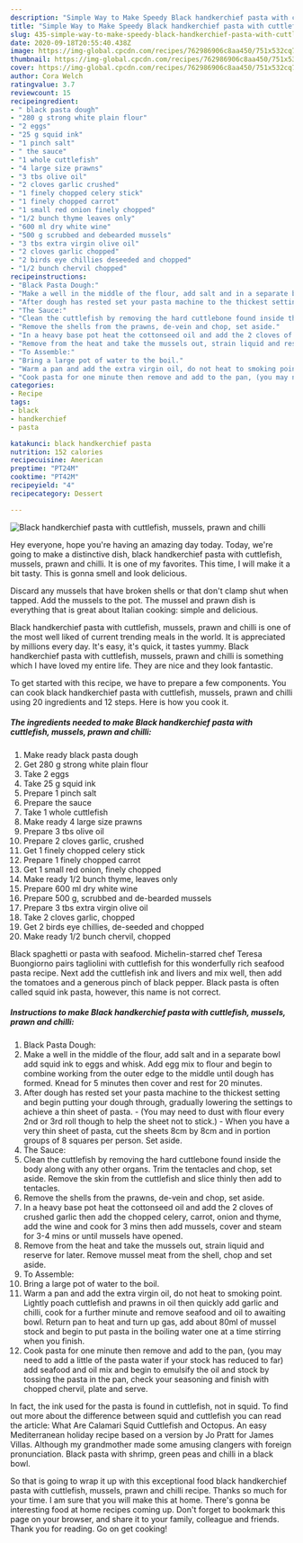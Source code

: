 ```yaml
---
description: "Simple Way to Make Speedy Black handkerchief pasta with cuttlefish, mussels, prawn and chilli"
title: "Simple Way to Make Speedy Black handkerchief pasta with cuttlefish, mussels, prawn and chilli"
slug: 435-simple-way-to-make-speedy-black-handkerchief-pasta-with-cuttlefish-mussels-prawn-and-chilli
date: 2020-09-18T20:55:40.438Z
image: https://img-global.cpcdn.com/recipes/762986906c8aa450/751x532cq70/black-handkerchief-pasta-with-cuttlefish-mussels-prawn-and-chilli-recipe-main-photo.jpg
thumbnail: https://img-global.cpcdn.com/recipes/762986906c8aa450/751x532cq70/black-handkerchief-pasta-with-cuttlefish-mussels-prawn-and-chilli-recipe-main-photo.jpg
cover: https://img-global.cpcdn.com/recipes/762986906c8aa450/751x532cq70/black-handkerchief-pasta-with-cuttlefish-mussels-prawn-and-chilli-recipe-main-photo.jpg
author: Cora Welch
ratingvalue: 3.7
reviewcount: 15
recipeingredient:
- " black pasta dough"
- "280 g strong white plain flour"
- "2 eggs"
- "25 g squid ink"
- "1 pinch salt"
- " the sauce"
- "1 whole cuttlefish"
- "4 large size prawns"
- "3 tbs olive oil"
- "2 cloves garlic crushed"
- "1 finely chopped celery stick"
- "1 finely chopped carrot"
- "1 small red onion finely chopped"
- "1/2 bunch thyme leaves only"
- "600 ml dry white wine"
- "500 g scrubbed and debearded mussels"
- "3 tbs extra virgin olive oil"
- "2 cloves garlic chopped"
- "2 birds eye chillies deseeded and chopped"
- "1/2 bunch chervil chopped"
recipeinstructions:
- "Black Pasta Dough:"
- "Make a well in the middle of the flour, add salt and in a separate bowl add squid ink to eggs and whisk. Add egg mix to flour and begin to combine working from the outer edge to the middle until dough has formed. Knead for 5 minutes then cover and rest for 20 minutes."
- "After dough has rested set your pasta machine to the thickest setting and begin putting your dough through, gradually lowering the settings to achieve a thin sheet of pasta. (You may need to dust with flour every 2nd or 3rd roll though to help the sheet not to stick.) When you have a very thin sheet of pasta, cut the sheets 8cm by 8cm and in portion groups of 8 squares per person. Set aside."
- "The Sauce:"
- "Clean the cuttlefish by removing the hard cuttlebone found inside the body along with any other organs. Trim the tentacles and chop, set aside. Remove the skin from the cuttlefish and slice thinly then add to tentacles."
- "Remove the shells from the prawns, de-vein and chop, set aside."
- "In a heavy base pot heat the cottonseed oil and add the 2 cloves of crushed garlic then add the chopped celery, carrot, onion and thyme, add the wine and cook for 3 mins then add mussels, cover and steam for 3-4 mins or until mussels have opened."
- "Remove from the heat and take the mussels out, strain liquid and reserve for later. Remove mussel meat from the shell, chop and set aside."
- "To Assemble:"
- "Bring a large pot of water to the boil."
- "Warm a pan and add the extra virgin oil, do not heat to smoking point. Lightly poach cuttlefish and prawns in oil then quickly add garlic and chilli, cook for a further minute and remove seafood and oil to awaiting bowl. Return pan to heat and turn up gas, add about 80ml of mussel stock and begin to put pasta in the boiling water one at a time stirring when you finish."
- "Cook pasta for one minute then remove and add to the pan, (you may need to add a little of the pasta water if your stock has reduced to far) add seafood and oil mix and begin to emulsify the oil and stock by tossing the pasta in the pan, check your seasoning and finish with chopped chervil, plate and serve."
categories:
- Recipe
tags:
- black
- handkerchief
- pasta

katakunci: black handkerchief pasta 
nutrition: 152 calories
recipecuisine: American
preptime: "PT24M"
cooktime: "PT42M"
recipeyield: "4"
recipecategory: Dessert

---
```



![Black handkerchief pasta with cuttlefish, mussels, prawn and chilli](https://img-global.cpcdn.com/recipes/762986906c8aa450/751x532cq70/black-handkerchief-pasta-with-cuttlefish-mussels-prawn-and-chilli-recipe-main-photo.jpg)

Hey everyone, hope you're having an amazing day today. Today, we're going to make a distinctive dish, black handkerchief pasta with cuttlefish, mussels, prawn and chilli. It is one of my favorites. This time, I will make it a bit tasty. This is gonna smell and look delicious.

Discard any mussels that have broken shells or that don&#39;t clamp shut when tapped. Add the mussels to the pot. The mussel and prawn dish is everything that is great about Italian cooking: simple and delicious.

Black handkerchief pasta with cuttlefish, mussels, prawn and chilli is one of the most well liked of current trending meals in the world. It is appreciated by millions every day. It's easy, it's quick, it tastes yummy. Black handkerchief pasta with cuttlefish, mussels, prawn and chilli is something which I have loved my entire life. They are nice and they look fantastic.


To get started with this recipe, we have to prepare a few components. You can cook black handkerchief pasta with cuttlefish, mussels, prawn and chilli using 20 ingredients and 12 steps. Here is how you cook it.

<!--inarticleads1-->

##### The ingredients needed to make Black handkerchief pasta with cuttlefish, mussels, prawn and chilli:

1. Make ready  black pasta dough
1. Get 280 g strong white plain flour
1. Take 2 eggs
1. Take 25 g squid ink
1. Prepare 1 pinch salt
1. Prepare  the sauce
1. Take 1 whole cuttlefish
1. Make ready 4 large size prawns
1. Prepare 3 tbs olive oil
1. Prepare 2 cloves garlic, crushed
1. Get 1 finely chopped celery stick
1. Prepare 1 finely chopped carrot
1. Get 1 small red onion, finely chopped
1. Make ready 1/2 bunch thyme, leaves only
1. Prepare 600 ml dry white wine
1. Prepare 500 g, scrubbed and de-bearded mussels
1. Prepare 3 tbs extra virgin olive oil
1. Take 2 cloves garlic, chopped
1. Get 2 birds eye chillies, de-seeded and chopped
1. Make ready 1/2 bunch chervil, chopped


Black spaghetti or pasta with seafood. Michelin-starred chef Teresa Buongiorno pairs tagliolini with cuttlefish for this wonderfully rich seafood pasta recipe. Next add the cuttlefish ink and livers and mix well, then add the tomatoes and a generous pinch of black pepper. Black pasta is often called squid ink pasta, however, this name is not correct. 

<!--inarticleads2-->

##### Instructions to make Black handkerchief pasta with cuttlefish, mussels, prawn and chilli:

1. Black Pasta Dough:
1. Make a well in the middle of the flour, add salt and in a separate bowl add squid ink to eggs and whisk. Add egg mix to flour and begin to combine working from the outer edge to the middle until dough has formed. Knead for 5 minutes then cover and rest for 20 minutes.
1. After dough has rested set your pasta machine to the thickest setting and begin putting your dough through, gradually lowering the settings to achieve a thin sheet of pasta. - (You may need to dust with flour every 2nd or 3rd roll though to help the sheet not to stick.) - When you have a very thin sheet of pasta, cut the sheets 8cm by 8cm and in portion groups of 8 squares per person. Set aside.
1. The Sauce:
1. Clean the cuttlefish by removing the hard cuttlebone found inside the body along with any other organs. Trim the tentacles and chop, set aside. Remove the skin from the cuttlefish and slice thinly then add to tentacles.
1. Remove the shells from the prawns, de-vein and chop, set aside.
1. In a heavy base pot heat the cottonseed oil and add the 2 cloves of crushed garlic then add the chopped celery, carrot, onion and thyme, add the wine and cook for 3 mins then add mussels, cover and steam for 3-4 mins or until mussels have opened.
1. Remove from the heat and take the mussels out, strain liquid and reserve for later. Remove mussel meat from the shell, chop and set aside.
1. To Assemble:
1. Bring a large pot of water to the boil.
1. Warm a pan and add the extra virgin oil, do not heat to smoking point. Lightly poach cuttlefish and prawns in oil then quickly add garlic and chilli, cook for a further minute and remove seafood and oil to awaiting bowl. Return pan to heat and turn up gas, add about 80ml of mussel stock and begin to put pasta in the boiling water one at a time stirring when you finish.
1. Cook pasta for one minute then remove and add to the pan, (you may need to add a little of the pasta water if your stock has reduced to far) add seafood and oil mix and begin to emulsify the oil and stock by tossing the pasta in the pan, check your seasoning and finish with chopped chervil, plate and serve.


In fact, the ink used for the pasta is found in cuttlefish, not in squid. To find out more about the difference between squid and cuttlefish you can read the article: What Are Calamari Squid Cuttlefish and Octopus. An easy Mediterranean holiday recipe based on a version by Jo Pratt for James Villas. Although my grandmother made some amusing clangers with foreign pronunciation. Black pasta with shrimp, green peas and chilli in a black bowl. 

So that is going to wrap it up with this exceptional food black handkerchief pasta with cuttlefish, mussels, prawn and chilli recipe. Thanks so much for your time. I am sure that you will make this at home. There's gonna be interesting food at home recipes coming up. Don't forget to bookmark this page on your browser, and share it to your family, colleague and friends. Thank you for reading. Go on get cooking!
